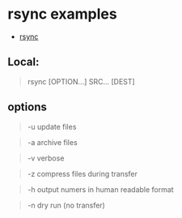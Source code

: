 # rsync examples

* [rsync](https://man7.org/linux/man-pages/man1/rsync.1.html)

## Local:
> rsync [OPTION...] SRC... [DEST]

## options

> -u  update files

> -a  archive files

> -v  verbose

> -z  compress files during transfer
 
> -h  output numers in human readable format
 
> -n  dry run (no transfer)
